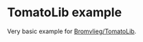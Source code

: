 # TomatoLib example

Very basic example for [Bromvlieg/TomatoLib](https://github.com/Bromvlieg/TomatoLib).
